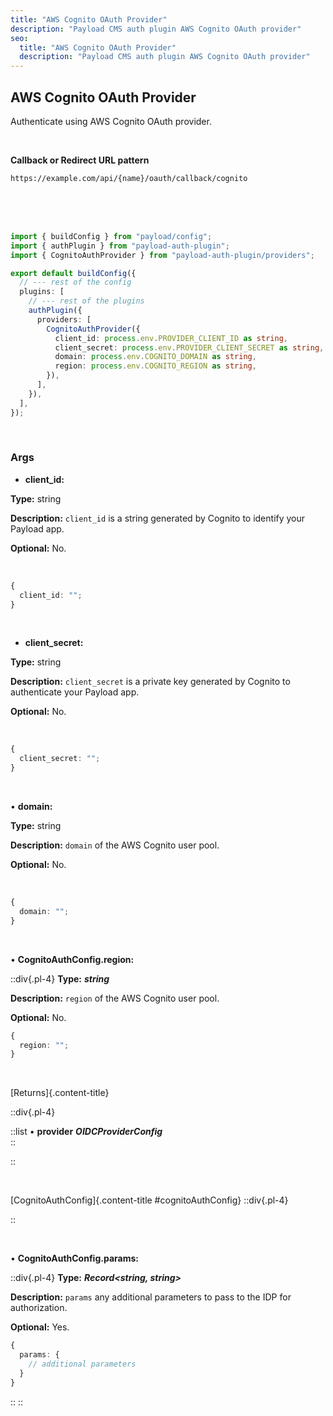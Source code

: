 ```yaml
---
title: "AWS Cognito OAuth Provider"
description: "Payload CMS auth plugin AWS Cognito OAuth provider"
seo:
  title: "AWS Cognito OAuth Provider"
  description: "Payload CMS auth plugin AWS Cognito OAuth provider"
---
```


## AWS Cognito OAuth Provider

Authenticate using AWS Cognito OAuth provider.

<br/>

**Callback or Redirect URL pattern**

`https://example.com/api/{name}/oauth/callback/cognito`

<br/>
<br/>
<br/>

```ts [src/payload.config.ts] {3, 11-16}
import { buildConfig } from "payload/config";
import { authPlugin } from "payload-auth-plugin";
import { CognitoAuthProvider } from "payload-auth-plugin/providers";

export default buildConfig({
  // --- rest of the config
  plugins: [
    // --- rest of the plugins
    authPlugin({
      providers: [
        CognitoAuthProvider({
          client_id: process.env.PROVIDER_CLIENT_ID as string,
          client_secret: process.env.PROVIDER_CLIENT_SECRET as string,
          domain: process.env.COGNITO_DOMAIN as string,
          region: process.env.COGNITO_REGION as string,
        }),
      ],
    }),
  ],
});
```

<br/>

### Args

- **client_id:**

**Type:** string

**Description:** `client_id` is a string generated by Cognito to identify your Payload app.

**Optional:** No.

<br/>

```ts
{
  client_id: "";
}
```

<br/>

- **client_secret:**

**Type:** string

**Description:** `client_secret` is a private key generated by Cognito to authenticate your Payload app.

**Optional:** No.

<br/>

```ts
{
  client_secret: "";
}
```

<br/>

• **domain:**

**Type:** string

**Description:** `domain` of the AWS Cognito user pool.

**Optional:** No.

<br/>

```ts
{
  domain: "";
}
```

<br/>

• **CognitoAuthConfig.region:**

::div{.pl-4}
**Type:** **_string_**

**Description:** `region` of the AWS Cognito user pool.

**Optional:** No.

```ts
{
  region: "";
}
```

<br/>

[Returns]{.content-title}

::div{.pl-4}

::list
• **provider** **_OIDCProviderConfig_**
<br/>
::

::

<br/>

[CognitoAuthConfig]{.content-title #cognitoAuthConfig}
::div{.pl-4}


::

<br/>

• **CognitoAuthConfig.params:**

::div{.pl-4}
**Type:** **_Record<string, string>_**

**Description:** `params` any additional parameters to pass to the IDP for authorization.

**Optional:** Yes.

```ts
{
  params: {
    // additional parameters
  }
}
```

::
::
